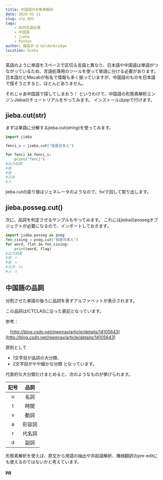 ```yaml
---
title: 中国語の形態素解析
date: 2020-01-11
slug: nlp_001
tags: 
    - 自然言語処理
    - 中国語
    - jieba
    - Python
author: 電氣羊 @ Goldenbridge
location: Osaka
---
```


英語のように単語をスペースで区切る言語と異なり、日本語や中国語は単語がつながっているため、言語処理用のツールを使って単語に分ける必要があります。
日本語だとMecabが有名で情報も多く揃っていますが、中国語のものを日本語で探そうとすると、ほとんどありません。

それじゃあ中国語で探してしまおう！
というわけで、中国語の形態素解析エンジンJiebaのチュートリアルをやってみます。
 インストールはpipで行けます。

## jieba.cut(str)

まずは単語に分解するjieba.cut(*string*)を使ってみます。

```python
import jieba

fenci_s = jieba.cut("我是日本人")

for fenci in fenci_s:
    print("fenci")
#出力結果
#我
#是
#日本
#人
```

jieba.cutの戻り値はジェネレータのようなので、forで回して取り出します。

## jieba.posseg.cut()

次に、品詞を判定させるサンプルもやってみます。
これにはjiebaのpossegオブジェクトが必要になるので、インポートしておきます。

```python
import jieba.posseg as pseg
fen_cixing = pseg.cut("我是日本人")
for word, flat in fen_cixing:
    print(word, flag)
#出力結果
#我　r
#是　v
#日本　ns
#人　n
```

## 中国語の品詞
分割させた単語の後ろに品詞を表すアルファベットが表示されます。

この品詞はICTCLASに沿った表記となっています。

参考：

　[http://blog.csdn.net/memray/article/details/14105643](http://blog.csdn.net/memray/article/details/14105643)


原則として
- 1文字目が品詞の大分類、
- 2文字目がやや細かな分類
となっています。

 

代表的な大分類だけまとめると、次のようなものが挙げられます。

| 記号 |  品詞  |
| :--: | :----: |
|  n   |  名詞  |
|  t   |  時間  |
|  v   |  動詞  |
|  a   | 形容詞 |
|  r   | 代名詞 |
|  d   |  副詞  |

形態素解析を使えば、原文から用語の抽出や共起語解析、機械翻訳のpre-editにも使えるのではないかと考えています。

#### PR
<ad-text ad="py"></ad-text>

<ad-link ad="py"></ad-link>
<ad-link ad="py2"></ad-link>
<ad-link-box ad="audible"></ad-link-box>

<link-to></link-to>
